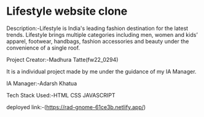 # Lifestyle website clone

Description:-Lifestyle is India's leading fashion destination for the latest trends. Lifestyle brings multiple categories including men, women and kids’ apparel, footwear, handbags, fashion accessories and beauty under the convenience of a single roof.

Project Creator:-Madhura Tatte(fw22_0294)

It is a individual project made by me under the guidance of my IA Manager.

IA Manager:-Adarsh Khatua

Tech Stack Used:-HTML CSS JAVASCRIPT

deployed link:-(https://rad-gnome-61ce3b.netlify.app/)

